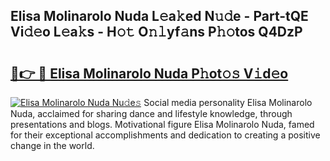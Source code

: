 ## Elisa Molinarolo Nuda L𝚎a𝚔ed N𝚞𝚍e - Part-tQE Vi𝚍𝚎o L𝚎a𝚔s - H𝚘𝚝 O𝚗𝚕yf𝚊ns P𝚑𝚘tos Q4DzP

# <h2><a href="http://kf4311.oniu.top/?m=Elisa+Molinarolo+Nuda">🔗👉 🔴 Elisa Molinarolo Nuda P𝚑ot𝚘𝚜 V𝚒d𝚎o</a></h2>

[![Elisa Molinarolo Nuda Nu𝚍e𝚜](https://i.imgur.com/0qMVB7G.gif)](http://kf4311.oniu.top/?m=Elisa+Molinarolo+Nuda)
Social media personality Elisa Molinarolo Nuda, acclaimed for sharing dance and lifestyle knowledge, through presentations and blogs. Motivational figure Elisa Molinarolo Nuda, famed for their exceptional accomplishments and dedication to creating a positive change in the world.  
